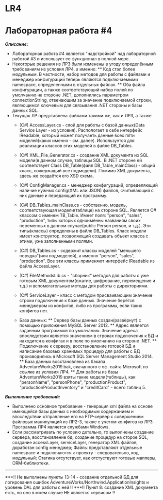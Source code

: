 # LR4

# Лабораторная работа #4

 ***Описание:***
  * Лабораторная работа #4 является "надстройкой" над лабораторной работой #3 и использует ее функционал в полной мере.
  * Некоторые решения из ЛР3 были изменены в угоду определённым требованиям из условия ЛР4, а именно:
    ** Код стал более модульным. В частности, набор методов для работы с файлами и менеджер конфигураций теперь являются подключаемыми namespace, определенными в отдельных файлах.
    ** Оба файла конфигурации, а также соответствующий набор полей по умолчанию на стороне .NET, дополнились параметром connectionString, отвечающим за значение подключаемой строки, являющимся ключевым для связывания .NET стороны и базы данных SQL.
  * Текущая ЛР представлена файлами такими же, как и ЛР3, а также
      + (C#) AccessLayer.cs          - слой для работы с базой данных(Data Service Layer - из условия). Распологает в себе интерфейс IReadable, который может получаеть данные всех пяти моделей(каких именно - см. далее). Используется для реализации классов этих моделей в файле DB_Tables.
      + (C#) XML_File_Generator.cs   - создание XML документа из SQL модели(в данном случае, таблицы SQL. В .NET стороне ей соответствует Сlass DB_Table(файл DB_Table_mainClass) - общий класс, сожержащий все подмодели). Помимо XML документа, здесь же создаётся его XSD схема.
      + (C#) ConfigManager.cs        - менеджер конфигураций, определяющий наличие нужных config(XML или JSON) файлов, считывающий с них данные и передающий их программу.
      + (C#) DB_Tables_mainClass.cs  - собственно, модель, соответствующая модели(таблице) на стороне SQL. Является С# классом с именем TB_Table. Имеет поля: "person", "sales", "production", типы которых одноимённы названиям своих переменных в данном случае(public Person person, и т.д.). Эти типы(классы) определены в файле DB_Tables. Класс модели имеет конструктор, позволяющий создавать объект класса с этими, уже заполненными полями.
      + (C#) DB_Tables.cs            - содержит классы моделей "меньшего порядка"(или подмоделей), а именно "person", "sales", "production". Все эти классы применяют интерфейс IReadable из файла AccessLayer.
      + (C#) FileMethodsLib.cs       - "сборник" методов для работы с уже готовым XML документом(сжатие, шифрование, перемещение и т.д.) и вспомогательные методы для работы с директориями. 
      + (C#) ServiceLayer            - класс с методом присваивающим значение строки подключения к базе данных. Значение берётся менеджером из конфигов, либо из программы, если таких конфигов нет.
      
      + База данных:
        ** Сервер базы данных создан(развёрнут) с помощью приложения MySQL Server 2012.
        ** Адрес является заданным программой по умолчанию. Значение адреса впоследствии является значением в строках подключения к БД и находится в конфигах и в поле по умолчанию на стороне .NET.
        ** Подключение к серверу, восстановление готовой БД и написание базовых хранимых процедур для работы с БД производились в Microsoft SQL Server Management Studio 2014.
        ** База данных восстановлена из бэкапа AdventureWorks2019.bak, скачанного с оф. сайта Microsoft по ссылке из условия ЛР4.
        ** Для работы из базы AdventureWorks2019 взяты такие модели(таблицы), как "personName", "personPhone", "productionProduct", "productionProductInventory" и "creditCard" - всего таблиц 5.
      
 ***Выполнение требований:***
  * Выполнено основное требование - генерация xml файла на основе имеющейся базы данных с необходимым содержанием и впоследствии отправление его на FTP-сервер с совершением файловых манипуляций из ЛР2-3, также с учетом конфигов из ЛР3. Программа ЛР4 является службами Windows.
  * Если рассматривать по условию детально, то выполнены создание сервера, восстановление бд, создание процедур на сторое SQL, создание accessLayer, serviceLayer, генератор XML файлов, доработан config менеджер; Файлы представляют отдельные namespace и подключаются к проекту - следовательно, код модульный; Статика отсутствует, как отстуствуют готовые мапперы, ORM-библиотеки.
  ***
  ***!! Не выполнены пункты 13-14 - создание отдельной БД для логирования ошибок AdventureWorks/Northwind.ApplicationInsights и уровень DAL для работы с ней !!
  ***!! Пункт 8: создание XML документа есть, но оно в моем случае НЕ является сервисом !!
